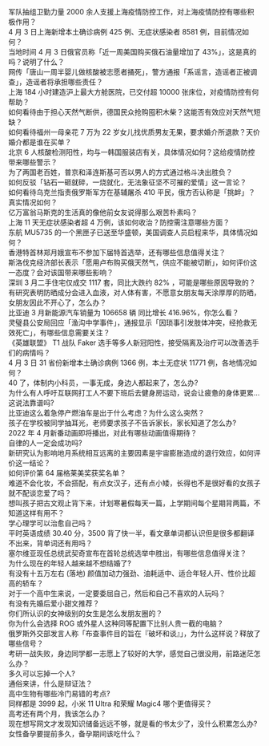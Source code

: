 军队抽组卫勤力量 2000 余人支援上海疫情防控工作，对上海疫情防控有哪些积极作用？  
4 月 3 日上海新增本土确诊病例 425 例、无症状感染者 8581 例，目前情况如何？  
当地时间 4 月 3 日俄官员称「近一周美国购买俄石油量增加了 43%」，这是真的吗？说明了什么？  
网传「唐山一周半婴儿做核酸被志愿者捅死」，警方通报「系谣言，造谣者正被调查」，造谣者将承担哪些责任？  
上海 184 小时建造沪上最大方舱医院，已交付超 10000 张床位，对疫情防控有何帮助？  
如何看待由于担心天然气断供，德国民众抢购囤积木柴？这能否有效应对天然气短缺？  
如何看待福州一母亲花 7 万为 22 岁女儿找优质男友无果，要求婚介所退款？天价婚介都是谁在买单？  
北京 6 人核酸检测阳性，均与一韩国服装店有关，具体情况如何？这给疫情防控带来哪些警示？  
为了两国老百姓，普京和泽连斯基可否以男人的方式通过格斗决出胜负？  
如何反驳「钻石一砸就碎，一烧就化，无法象征坚不可摧的爱情」这一言论？  
如何看待乌克兰指责俄罗斯军方在基辅屠杀 410 平民，俄方否认称是「挑衅」？真实情况如何？  
亿万富翁马斯克的生活真的像他前女友说得那么艰苦朴素吗？  
上海 11 天无症状感染者超 4 万例，该如何收治？防控需注意哪些方面？  
东航 MU5735 的一个黑匣子已送至华盛顿，美国调查人员启程来华，具体情况如何？  
香港特首林郑月娥宣布不参加下届特首选举，还有哪些信息值得关注？  
斯洛伐克经济部长表示「愿用卢布购买俄天然气，供应不能被切断」，如何评价这一态度？会对该国带来哪些影响？  
深圳 3 月二手住宅仅成交 1117 套，同比大跌约 82% ，可能是哪些原因导致的？  
有研究表明防晒成分会进入血液，对人体有害，不愿意女朋友每天涂厚厚的防晒，女朋友因此不开心了，怎么办？  
比亚迪 3 月新能源汽车销量为 106658 辆 同比增长 416.96%，你怎么看？  
灵璧县公安局回应「渔沟中学事件」，通报显示「因琐事引发肢体冲突，经抢救无效死亡」，有哪些信息需要关注？  
《英雄联盟》 T1 战队 Faker 选手等多人新冠阳性，接受隔离及治疗可以改善选手们的病情吗？  
4 月 3 日 31 省份新增本土确诊病例 1366 例，本土无症状 11771 例，各地情况如何？  
40 了，体制内小科员，一事无成，身边人都起来了，怎么办?  
为什么有人呼吁互联网打工人不要下班后去健身房运动，说会让疲惫的身体更累…这说法靠谱吗?  
比亚迪这么着急停产燃油车是出于什么考虑？为什么这么突然？  
孩子在学校被同学抽耳光，老师要求孩子不告诉家长，家长知道了怎么办?  
2022 年 4 月新番动画即将播出，对此有哪些动画值得期待？  
自律的人一定会成功吗?  
新研究认为影响地月系统相互远离的主要因素是宇宙膨胀造成的退行效应，如何评价这一结论？  
如何评价第 64 届格莱美奖获奖名单？  
难道不会化妆，不会搭配，有点女汉子，还有点小矮，长得也不是很好看的女孩子就不配谈恋爱了吗？  
想叫孩子把古文观止背下来，计划寒暑假每天一篇，上学期间每个星期背两篇，不知道这样有用不？  
学心理学可以治愈自己吗？  
平时英语成绩 30.40 分，3500 背了快一半，看文章单词都认识但是很多都翻译不出来，背单词还有用吗？  
塞尔维亚现任总统武契奇宣布在首轮总统选举中胜出，有哪些信息值得关注？  
为什么现在的年轻人越来越不想结婚了?  
有没有十五万左右 (落地) 颜值加动力强劲、油耗适中、适合年轻人开、性价比超高的轿车？  
对于一个高中生来说，一定要委屈自己，然后和自己不喜欢的人玩吗？  
有没有先婚后爱小甜文推荐？  
你们所认识的女神级别的女生是怎么发朋友圈的？  
你为什么会选择 ROG 或外星人这种同等配置下比别人贵一截的电脑？  
俄罗斯外交部发言人称「布查事件目的旨在『破坏和谈』」，为什么这样说？释放了哪些信号？  
考研一战失败，身边同学都一志愿上了较好的大学，感觉自己很没用，前路迷茫怎么办？  
多久可以忘掉一个人?  
通俗来讲，什么是辩证法？  
高中生物有哪些冷门易错的考点?  
同样都是 3999 起，小米 11 Ultra 和荣耀 Magic4 哪个更值得买？  
高考还有两个月，我该怎么办？  
现在想写网文才发现知识储备远远不够，就是看的书太少了，没什么积累怎么办?  
女性备孕要提前多久，备孕期间该吃什么？  
